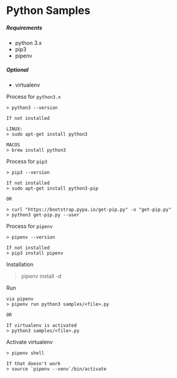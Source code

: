 # Python Samples

##### Requirements
- python 3.x
- pip3
- pipenv

##### Optional
- virtualenv

Process for `python3.x`
```
> python3 --version

If not installed

LINUX:
> sudo apt-get install python3

MACOS
> brew install python3
```

Process for `pip3`
```
> pip3 --version

If not installed
> sudo apt-get install python3-pip

OR

> curl "https://bootstrap.pypa.io/get-pip.py" -o "get-pip.py"
> python3 get-pip.py --user
```

Process for `pipenv`
```
> pipenv --version

If not installed
> pip3 install pipenv
```

Installation
> pipenv install -d

Run
```
via pipenv
> pipenv run python3 samples/<file>.py

OR

If virtualenv is activated
> python3 samples/<file>.py
```

Activate virtualenv
```
> pipenv shell

If that doesn't work
> source `pipenv --venv`/bin/activate
```
